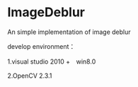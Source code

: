 # ImageDeblur
An simple implementation of image deblur

develop environment：

1.visual studio 2010 +　win8.0

2.OpenCV 2.3.1

